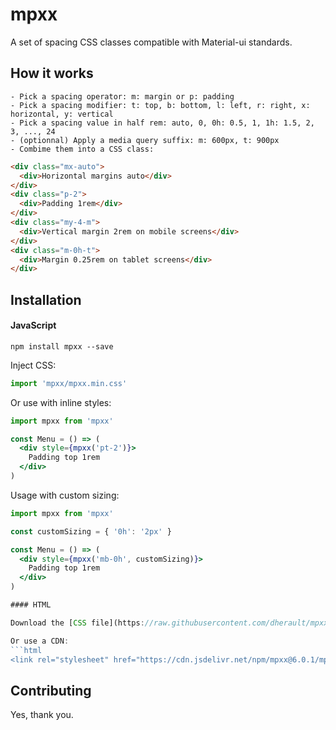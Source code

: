 # mpxx

A set of spacing CSS classes compatible with Material-ui standards.

## How it works

```
- Pick a spacing operator: m: margin or p: padding
- Pick a spacing modifier: t: top, b: bottom, l: left, r: right, x: horizontal, y: vertical
- Pick a spacing value in half rem: auto, 0, 0h: 0.5, 1, 1h: 1.5, 2, 3, ..., 24
- (optionnal) Apply a media query suffix: m: 600px, t: 900px
- Combime them into a CSS class:
```
```html
<div class="mx-auto">
  <div>Horizontal margins auto</div>
</div>
<div class="p-2">
  <div>Padding 1rem</div>
</div>
<div class="my-4-m">
  <div>Vertical margin 2rem on mobile screens</div>
</div>
<div class="m-0h-t">
  <div>Margin 0.25rem on tablet screens</div>
</div>
```

## Installation

#### JavaScript

`npm install mpxx --save`

Inject CSS:
```js
import 'mpxx/mpxx.min.css'
```

Or use with inline styles:
```jsx
import mpxx from 'mpxx'

const Menu = () => (
  <div style={mpxx('pt-2')}>
    Padding top 1rem
  </div>
)
```

Usage with custom sizing:
```jsx
import mpxx from 'mpxx'

const customSizing = { '0h': '2px' }

const Menu = () => (
  <div style={mpxx('mb-0h', customSizing)}>
    Padding top 1rem
  </div>
)

#### HTML

Download the [CSS file](https://raw.githubusercontent.com/dherault/mpxx/main/mpxx.css).

Or use a CDN:
```html
<link rel="stylesheet" href="https://cdn.jsdelivr.net/npm/mpxx@6.0.1/mpxx.min.css">
```

## Contributing

Yes, thank you.
